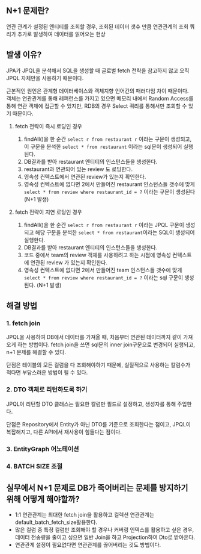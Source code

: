 ## N+1 문제란?
연관 관계가 설정된 엔티티를 조회할 경우, 조회된 데이터 갯수 만큼 연관관계의 조회 쿼리가 추가로 발생하여 데이터를 읽어오는 현상

## 발생 이유?
JPA가 JPQL을 분석해서 SQL을 생성할 때 글로벌 fetch 전략을 참고하지 않고 오직 JPQL 자체만을 사용하기 때문이다.</br>

근본적인 원인은 관계형 데이터베이스와 객체지향 언어간의 패러다임 차이 때문이다.</br>
객체는 연관관계를 통해 레퍼런스를 가지고 있으면 메모리 내에서 Random Access를 통해 연관 객체에 접근할 수 있지만, RDB의 경우 Select 쿼리를 통해서만 조회할 수 있기 때문이다.


1. fetch 전략이 즉시 로딩인 경우
   1. findAll()을 한 순간 `select r from restaurant r` 이라는 구문이 생성되고, 이 구문을 분석한 `select * from restaurant` 이라는 sql문이 생성되어 실행된다.
   2. DB결과를 받아 restaurant 엔티티의 인스턴스들을 생성한다.
   3. restaurant과 연관되어 있는 review 도 로딩한다.
   4. 영속성 컨텍스트에서 연관된 review가 있는지 확인한다.
   5. 영속성 컨텍스트에 없다면 2에서 만들어진 restaurant 인스턴스들 갯수에 맞게 `select * from review where restaurant_id = ?` 이라는 구문이 생성된다 (N+1 발생)
    
2. fetch 전략이 지연 로딩인 경우
   1. findAll()을 한 순간 `select r from restaurant r` 이라는 JPQL 구문이 생성되고 해당 구문을 분석한 `select * from restaurant`이라는 SQL이 생성되어 실행한다.
   2. DB결과를 받아 restaurant 엔티티의 인스턴스들을 생성한다.
   3. 코드 중에서 team의 review 객체를 사용하려고 하는 시점에 영속성 컨텍스트에 연관된 review 가 있는지 확인한다.
   4. 영속성 컨텍스트에 없다면 2에서 만들어진 team 인스턴스들 갯수에 맞게 `select * from review where restaurant_id = ?` 이라는 sql 구문이 생성된다. (N+1 발생)
  

## 해결 방법
### 1. fetch join
JPQL을 사용하여 DB에서 데이터를 가져올 때, 처음부터 연관된 데이터까지 같이 가져오게 하는 방법이다.
fetch join을 쓰면 sql문의 inner join구문으로 변경되어 실행되고, n+1 문제를 해결할 수 있다.

단점은 테이블의 모든 컬럼을 다 조회해야하기 때문에, 실질적으로 사용하는 칼럼수가 적다면 부담스러운 방법이 될 수 있다.

### 2. DTO 객체로 리턴하도록 하기
JPQL이 리턴할 DTO 클래스는 필요한 칼럼만 필드로 설정하고, 생성자를 통해 주입한다.

단점은 Repository에서 Entity가 아닌 DTO를 기준으로 조회한다는 점이고, JPQL이 복잡해지고, 다른 API에서 재사용이 힘들다는 점이다.

### 3. EntityGraph 어노테이션

### 4. BATCH SIZE 조절

## 실무에서 N+1 문제로 DB가 죽어버리는 문제를 방지하기 위해 어떻게 해야할까?
- 1:1 연관관계는 최대한 fetch join을 활용하고 컬렉션 연관관계는 default_batch_fetch_size활용한다.
- 많은 컬럼 중 특정 컬럼만 조회해야 할 경우나 커버링 인덱스를 활용하고 싶은 경우, 데이터 전송량을 줄이고 싶으면 일반 Join을 하고 Projection하여 Dto로 받아온다.
- 연관관계 설정이 필요없다면 연관관계를 끊어버리는 것도 방법이다.
